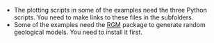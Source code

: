 * The plotting scripts in some of the examples need the three Python scripts. You need to make links to these files in the subfolders.
* Some of the examples need the [RGM](https://github.lanl.gov/rgm) package to generate random geological models. You need to install it first. 
